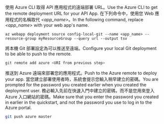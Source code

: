 <span data-ttu-id="958de-101">使用 Azure CLI 取得 API 應用程式的遠端部署 URL。</span><span class="sxs-lookup"><span data-stu-id="958de-101">Use the Azure CLI to get the remote deployment URL for your API App.</span></span> <span data-ttu-id="958de-102">在下列命令中，使用您 Web 應用程式的名稱取代 *\<app_name>*。</span><span class="sxs-lookup"><span data-stu-id="958de-102">In the following command, replace *\<app_name>* with your web app's name.</span></span>

```azurecli-interactive
az webapp deployment source config-local-git --name <app_name> --resource-group myResourceGroup --query url --output tsv
```

<span data-ttu-id="958de-103">將本機 Git 部署設定為可以推送至遠端。</span><span class="sxs-lookup"><span data-stu-id="958de-103">Configure your local Git deployment to be able to push to the remote.</span></span>

```bash
git remote add azure <URI from previous step>
```

<span data-ttu-id="958de-104">推送到 Azure 遠端來部署您的應用程式。</span><span class="sxs-lookup"><span data-stu-id="958de-104">Push to the Azure remote to deploy your app.</span></span> <span data-ttu-id="958de-105">當您建立部署使用者時，系統會提示您輸入稍早建立的密碼。</span><span class="sxs-lookup"><span data-stu-id="958de-105">You are prompted for the password you created earlier when you created the deployment user.</span></span> <span data-ttu-id="958de-106">務必輸入先前在快速入門中建立的密碼，而不是您用來登入 Azure 入口網站的密碼。</span><span class="sxs-lookup"><span data-stu-id="958de-106">Make sure that you enter the password you created in earlier in the quickstart, and not the password you use to log in to the Azure portal.</span></span>

```bash
git push azure master
```
